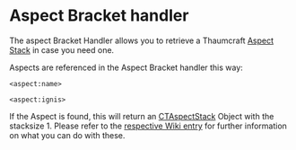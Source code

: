 # Aspect Bracket handler

The aspect Bracket Handler allows you to retrieve a Thaumcraft [Aspect Stack](/Mods/Modtweaker/Thaumcraft/Aspects/CTAspectStack/) in case you need one.

Aspects are referenced in the Aspect Bracket handler this way:

```zenscript
<aspect:name>

<aspect:ignis>
```

If the Aspect is found, this will return an [CTAspectStack](/Mods/Modtweaker/Thaumcraft/Aspects/CTAspectStack/) Object with the stacksize 1. Please refer to the [respective Wiki entry](/Mods/Modtweaker/Thaumcraft/Aspects/CTAspectStack/) for further information on what you can do with these.
